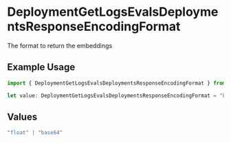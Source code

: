 # DeploymentGetLogsEvalsDeploymentsResponseEncodingFormat

The format to return the embeddings

## Example Usage

```typescript
import { DeploymentGetLogsEvalsDeploymentsResponseEncodingFormat } from "@orq-ai/node/models/operations";

let value: DeploymentGetLogsEvalsDeploymentsResponseEncodingFormat = "base64";
```

## Values

```typescript
"float" | "base64"
```